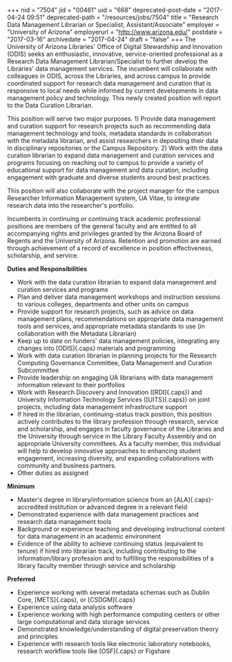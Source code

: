 +++
nid = "7504"
jid = "00461"
uid = "668"
deprecated-post-date = "2017-04-24 09:51"
deprecated-path = "/resources/jobs/7504"
title = "Research Data Management Librarian or Specialist, Assistant/Associate"
employer = "University of Arizona"
employerurl = "http://www.arizona.edu/"
postdate = "2017-03-16"
archivedate = "2017-04-24"
draft = "false"
+++
The University of Arizona Libraries' Office of Digital Stewardship and
Innovation (ODIS) seeks an enthusiastic, innovative, service-oriented
professional as a Research Data Management Librarian/Specialist to
further develop the Libraries' data management services. The incumbent
will collaborate with colleagues in ODIS, across the Libraries, and
across campus to provide coordinated support for research data
management and curation that is responsive to local needs while informed
by current developments in data management policy and technology. This
newly created position will report to the Data Curation Librarian.

This position will serve two major purposes. 1) Provide data management
and curation support for research projects such as recommending data
management technology and tools, metadata standards in collaboration
with the metadata librarian, and assist researchers in depositing their
data in disciplinary repositories or the Campus Repository. 2) Work with
the data curation librarian to expand data management and curation
services and programs focusing on reaching out to campus to provide a
variety of educational support for data management and data curation,
including engagement with graduate and diverse students around best
practices.

This position will also collaborate with the project manager for the
campus Researcher Information Management system, UA Vitae, to integrate
research data into the researcher's portfolio.

Incumbents in continuing or continuing track academic professional
positions are members of the general faculty and are entitled to all
accompanying rights and privileges granted by the Arizona Board of
Regents and the University of Arizona. Retention and promotion are
earned through achievement of a record of excellence in position
effectiveness, scholarship, and service.

**Duties and Responsibilities**

-   Work with the data curation librarian to expand data management and
    curation services and programs
-   Plan and deliver data management workshops and instruction sessions
    to various colleges, departments and other units on campus
-   Provide support for research projects, such as advice on data
    management plans, recommendations on appropriate data management
    tools and services, and appropriate metadata standards to use (in
    collaboration with the Metadata Librarian)
-   Keep up to date on funders' data management policies, integrating
    any changes into [ODIS]{.caps} materials and programming
-   Work with data curation librarian in planning projects for the
    Research Computing Governance Committee, Data Management and
    Curation Subcommittee
-   Provide leadership on engaging UA librarians with data management
    information relevant to their portfolios
-   Work with Research Discovery and Innovation ([RDI]{.caps}) and
    University Information Technology Services ([UITS]{.caps}) on joint
    projects, including data management infrastructure support
-   If hired in the librarian, continuing-status track position, this
    position actively contributes to the library profession through
    research, service and scholarship, and engages in faculty governance
    of the Libraries and the University through service in the Library
    Faculty Assembly and on appropriate University committees. As a
    faculty member, this individual will help to develop innovative
    approaches to enhancing student engagement, increasing diversity,
    and expanding collaborations with community and business partners.
-   Other duties as assigned
  
**Minimum**

-   Master's degree in library/information science from an
    [ALA]{.caps}-accredited institution or advanced degree in a relevant
    field
-   Demonstrated experience with data management practices and research
    data management tools
-   Background or experience teaching and developing instructional
    content for data management in an academic environment
-   Evidence of the ability to achieve continuing status (equivalent to
    tenure) if hired into librarian track, including contributing to the
    information/library profession and to fulfilling the
    responsibilities of a library faculty member through service and
    scholarship

**Preferred**

-   Experience working with several metadata schemas such as Dublin
    Core, [METS]{.caps}, or [CSDGM]{.caps}
-   Experience using data analysis software
-   Experience working with high performance computing centers or other
    large computational and data storage services
-   Demonstrated knowledge/understanding of digital preservation theory
    and principles
-   Experience with research tools like electronic laboratory notebooks,
    research workflow tools like [OSF]{.caps} or Figshare
